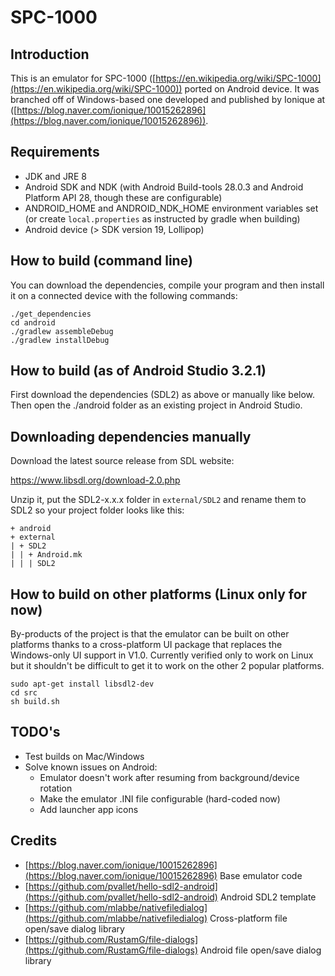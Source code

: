 # SPC-1000

## Introduction

This is an emulator for SPC-1000 ([https://en.wikipedia.org/wiki/SPC-1000](https://en.wikipedia.org/wiki/SPC-1000)) ported on Android device. It was branched off of Windows-based one developed and published by Ionique at ([https://blog.naver.com/ionique/10015262896](https://blog.naver.com/ionique/10015262896)).

## Requirements
- JDK and JRE 8
- Android SDK and NDK (with Android Build-tools 28.0.3 and Android Platform API 28, though these are configurable)
- ANDROID_HOME and ANDROID_NDK_HOME environment variables set (or create `local.properties` as instructed by gradle when building)
- Android device (> SDK version 19, Lollipop)

## How to build (command line)

You can download the dependencies, compile your program and then install it on a connected device with the following commands:
```
./get_dependencies
cd android
./gradlew assembleDebug
./gradlew installDebug
```
## How to build (as of Android Studio 3.2.1)

First download the dependencies (SDL2) as above or manually like below. Then open the ./android folder as an existing project in Android Studio.

## Downloading dependencies manually

Download the latest source release from SDL website:

https://www.libsdl.org/download-2.0.php

Unzip it, put the SDL2-x.x.x folder in `external/SDL2` and rename them to SDL2 so your project folder looks like this:
```
+ android
+ external
| + SDL2
| | + Android.mk
| | | SDL2
```

## How to build on other platforms (Linux only for now)
By-products of the project is that the emulator can be built on other platforms thanks to a cross-platform UI package that replaces the Windows-only UI support in V1.0. Currently verified only to work on Linux but it shouldn't be difficult to get it to work on the other 2 popular platforms.

```
sudo apt-get install libsdl2-dev
cd src
sh build.sh
```

## TODO's
- Test builds on Mac/Windows
- Solve known issues on Android:
  - Emulator doesn't work after resuming from background/device rotation
  - Make the emulator .INI file configurable (hard-coded now)
  - Add launcher app icons

## Credits

- [https://blog.naver.com/ionique/10015262896](https://blog.naver.com/ionique/10015262896) Base emulator code
- [https://github.com/pvallet/hello-sdl2-android](https://github.com/pvallet/hello-sdl2-android) Android SDL2 template
- [https://github.com/mlabbe/nativefiledialog](https://github.com/mlabbe/nativefiledialog) Cross-platform file open/save dialog library
- [https://github.com/RustamG/file-dialogs](https://github.com/RustamG/file-dialogs) Android file open/save dialog library
